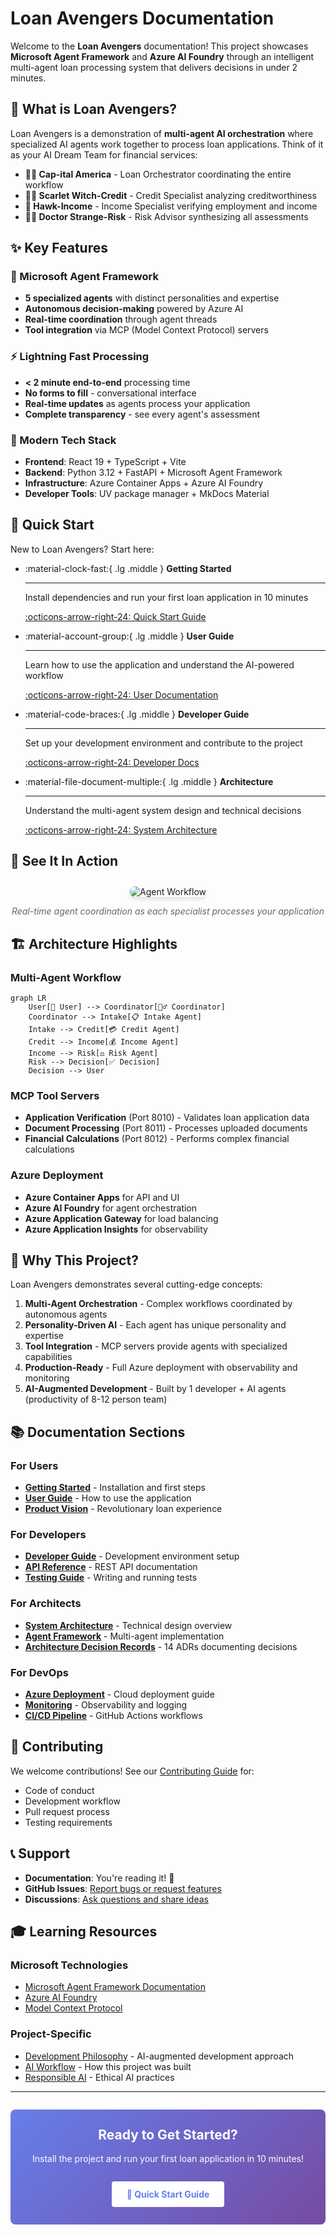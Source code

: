# Loan Avengers Documentation

Welcome to the **Loan Avengers** documentation! This project showcases **Microsoft Agent Framework** and **Azure AI Foundry** through an intelligent multi-agent loan processing system that delivers decisions in under 2 minutes.

## 🦸 What is Loan Avengers?

Loan Avengers is a demonstration of **multi-agent AI orchestration** where specialized AI agents work together to process loan applications. Think of it as your AI Dream Team for financial services:

- **🦸‍♂️ Cap-ital America** - Loan Orchestrator coordinating the entire workflow
- **🦸‍♀️ Scarlet Witch-Credit** - Credit Specialist analyzing creditworthiness
- **🦸 Hawk-Income** - Income Specialist verifying employment and income
- **🦹‍♂️ Doctor Strange-Risk** - Risk Advisor synthesizing all assessments

## ✨ Key Features

### 🤖 Microsoft Agent Framework
- **5 specialized agents** with distinct personalities and expertise
- **Autonomous decision-making** powered by Azure AI
- **Real-time coordination** through agent threads
- **Tool integration** via MCP (Model Context Protocol) servers

### ⚡ Lightning Fast Processing
- **< 2 minute end-to-end** processing time
- **No forms to fill** - conversational interface
- **Real-time updates** as agents process your application
- **Complete transparency** - see every agent's assessment

### 🎨 Modern Tech Stack
- **Frontend**: React 19 + TypeScript + Vite
- **Backend**: Python 3.12 + FastAPI + Microsoft Agent Framework
- **Infrastructure**: Azure Container Apps + Azure AI Foundry
- **Developer Tools**: UV package manager + MkDocs Material

## 🚀 Quick Start

New to Loan Avengers? Start here:

<div class="grid cards" markdown>

-   :material-clock-fast:{ .lg .middle } __Getting Started__

    ---

    Install dependencies and run your first loan application in 10 minutes

    [:octicons-arrow-right-24: Quick Start Guide](getting-started/quickstart.md)

-   :material-account-group:{ .lg .middle } __User Guide__

    ---

    Learn how to use the application and understand the AI-powered workflow

    [:octicons-arrow-right-24: User Documentation](user-guide/index.md)

-   :material-code-braces:{ .lg .middle } __Developer Guide__

    ---

    Set up your development environment and contribute to the project

    [:octicons-arrow-right-24: Developer Docs](developer-guide/index.md)

-   :material-file-document-multiple:{ .lg .middle } __Architecture__

    ---

    Understand the multi-agent system design and technical decisions

    [:octicons-arrow-right-24: System Architecture](architecture/system-architecture.md)

</div>

## 📸 See It In Action

<div style="text-align: center; margin: 2em 0;">
  <img src="assets/loan_workflow_agents.png" alt="Agent Workflow" style="max-width: 100%; border-radius: 8px; box-shadow: 0 4px 6px rgba(0, 0, 0, 0.1);">
  <p style="margin-top: 1em; color: #666;"><em>Real-time agent coordination as each specialist processes your application</em></p>
</div>

## 🏗️ Architecture Highlights

### Multi-Agent Workflow
```mermaid
graph LR
    User[👤 User] --> Coordinator[🦸‍♂️ Coordinator]
    Coordinator --> Intake[📋 Intake Agent]
    Intake --> Credit[💳 Credit Agent]
    Credit --> Income[💰 Income Agent]
    Income --> Risk[⚖️ Risk Agent]
    Risk --> Decision[✅ Decision]
    Decision --> User
```

### MCP Tool Servers
- **Application Verification** (Port 8010) - Validates loan application data
- **Document Processing** (Port 8011) - Processes uploaded documents
- **Financial Calculations** (Port 8012) - Performs complex financial calculations

### Azure Deployment
- **Azure Container Apps** for API and UI
- **Azure AI Foundry** for agent orchestration
- **Azure Application Gateway** for load balancing
- **Azure Application Insights** for observability

## 🎯 Why This Project?

Loan Avengers demonstrates several cutting-edge concepts:

1. **Multi-Agent Orchestration** - Complex workflows coordinated by autonomous agents
2. **Personality-Driven AI** - Each agent has unique personality and expertise
3. **Tool Integration** - MCP servers provide agents with specialized capabilities
4. **Production-Ready** - Full Azure deployment with observability and monitoring
5. **AI-Augmented Development** - Built by 1 developer + AI agents (productivity of 8-12 person team)

## 📚 Documentation Sections

### For Users
- [**Getting Started**](getting-started/quickstart.md) - Installation and first steps
- [**User Guide**](user-guide/index.md) - How to use the application
- [**Product Vision**](user-guide/product-vision.md) - Revolutionary loan experience

### For Developers
- [**Developer Guide**](developer-guide/index.md) - Development environment setup
- [**API Reference**](developer-guide/api-reference.md) - REST API documentation
- [**Testing Guide**](developer-guide/testing.md) - Writing and running tests

### For Architects
- [**System Architecture**](architecture/system-architecture.md) - Technical design overview
- [**Agent Framework**](architecture/agent-framework.md) - Multi-agent implementation
- [**Architecture Decision Records**](architecture/adrs.md) - 14 ADRs documenting decisions

### For DevOps
- [**Azure Deployment**](deployment/azure-deployment.md) - Cloud deployment guide
- [**Monitoring**](deployment/monitoring.md) - Observability and logging
- [**CI/CD Pipeline**](deployment/cicd.md) - GitHub Actions workflows

## 🤝 Contributing

We welcome contributions! See our [Contributing Guide](developer-guide/contributing.md) for:
- Code of conduct
- Development workflow
- Pull request process
- Testing requirements

## 📞 Support

- **Documentation**: You're reading it! 📖
- **GitHub Issues**: [Report bugs or request features](https://github.com/niksacdev/loan-avengers/issues)
- **Discussions**: [Ask questions and share ideas](https://github.com/niksacdev/loan-avengers/discussions)

## 🎓 Learning Resources

### Microsoft Technologies
- [Microsoft Agent Framework Documentation](https://docs.microsoft.com/azure/ai-services/agent-framework)
- [Azure AI Foundry](https://azure.microsoft.com/products/ai-foundry)
- [Model Context Protocol](https://spec.modelcontextprotocol.io/)

### Project-Specific
- [Development Philosophy](ai-development/philosophy.md) - AI-augmented development approach
- [AI Workflow](ai-development/workflow.md) - How this project was built
- [Responsible AI](ai-development/responsible-ai.md) - Ethical AI practices

---

<div style="text-align: center; padding: 2em; background: linear-gradient(135deg, #667eea 0%, #764ba2 100%); color: white; border-radius: 8px; margin: 2em 0;">
  <h2 style="margin-top: 0; color: white;">Ready to Get Started?</h2>
  <p>Install the project and run your first loan application in 10 minutes!</p>
  <a href="getting-started/quickstart/" style="display: inline-block; padding: 12px 24px; background: white; color: #667eea; text-decoration: none; border-radius: 4px; font-weight: bold; margin-top: 1em;">🚀 Quick Start Guide</a>
</div>
